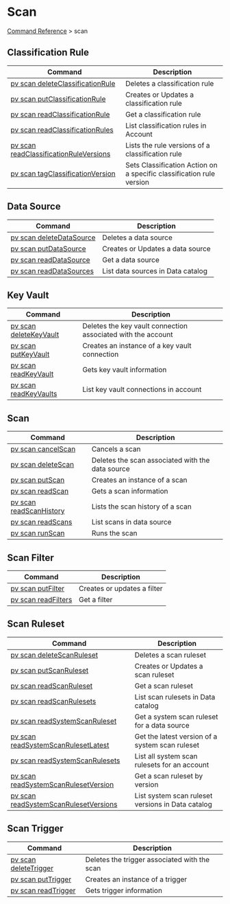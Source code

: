 # Scan
[Command Reference](../../../README.md#command-reference) > scan

## Classification Rule
| Command | Description |
| --- | --- |
| [pv scan deleteClassificationRule](./deleteClassificationRule.md) | Deletes a classification rule |
| [pv scan putClassificationRule](./putClassificationRule.md) | Creates or Updates a classification rule |
| [pv scan readClassificationRule](./readClassificationRule.md) | Get a classification rule |
| [pv scan readClassificationRules](./readClassificationRules.md) | List classification rules in Account |
| [pv scan readClassificationRuleVersions](./readClassificationRuleVersions.md) | Lists the rule versions of a classification rule |
| [pv scan tagClassificationVersion](./tagClassificationVersion.md) | Sets Classification Action on a specific classification rule version |

## Data Source
| Command | Description |
| --- | --- |
| [pv scan deleteDataSource](./deleteDataSource.md) | Deletes a data source |
| [pv scan putDataSource](./putDataSource.md) | Creates or Updates a data source |
| [pv scan readDataSource](./readDatasource.md) | Get a data source |
| [pv scan readDataSources](./readDatasources.md) | List data sources in Data catalog |

## Key Vault
| Command | Description |
| --- | --- |
| [pv scan deleteKeyVault](./deleteKeyVault.md) | Deletes the key vault connection associated with the account |
| [pv scan putKeyVault](./putKeyVault.md) | Creates an instance of a key vault connection |
| [pv scan readKeyVault](./readKeyVault.md) | Gets key vault information |
| [pv scan readKeyVaults](./readKeyVaults.md) | List key vault connections in account |

## Scan
| Command | Description |
| --- | --- |
| [pv scan cancelScan](./cancelScan.md) | Cancels a scan |
| [pv scan deleteScan](./deleteScan.md) | Deletes the scan associated with the data source |
| [pv scan putScan](./putScan.md) | Creates an instance of a scan |
| [pv scan readScan](./readScan.md) | Gets a scan information |
| [pv scan readScanHistory](./readScanHistory.md) | Lists the scan history of a scan |
| [pv scan readScans](./readScans.md) | List scans in data source |
| [pv scan runScan](./runScan.md) | Runs the scan |

## Scan Filter
| Command | Description |
| --- | --- |
| [pv scan putFilter](./putFilter.md) | Creates or updates a filter |
| [pv scan readFilters](./readFilters.md) | Get a filter |

## Scan Ruleset
| Command | Description |
| --- | --- |
| [pv scan deleteScanRuleset](./deleteScanRuleset.md) | Deletes a scan ruleset |
| [pv scan putScanRuleset](./putScanRuleset.md) | Creates or Updates a scan ruleset |
| [pv scan readScanRuleset](./readScanRuleset.md) | Get a scan ruleset |
| [pv scan readScanRulesets](./readScanRulesets.md) | List scan rulesets in Data catalog |
| [pv scan readSystemScanRuleset](./readSystemScanRuleset.md) | Get a system scan ruleset for a data source |
| [pv scan readSystemScanRulesetLatest](./readSystemScanRulesetLatest.md) | Get the latest version of a system scan ruleset |
| [pv scan readSystemScanRulesets](./readSystemScanRulesets.md) | List all system scan rulesets for an account |
| [pv scan readSystemScanRulesetVersion](./readSystemScanRulesetVersion.md) | Get a scan ruleset by version |
| [pv scan readSystemScanRulesetVersions](./readSystemScanRulesetVersions.md) | List system scan ruleset versions in Data catalog |

## Scan Trigger
| Command | Description |
| --- | --- |
| [pv scan deleteTrigger](./deleteTrigger.md) | Deletes the trigger associated with the scan |
| [pv scan putTrigger](./putTrigger.md) | Creates an instance of a trigger |
| [pv scan readTrigger](./readTrigger.md) | Gets trigger information |
